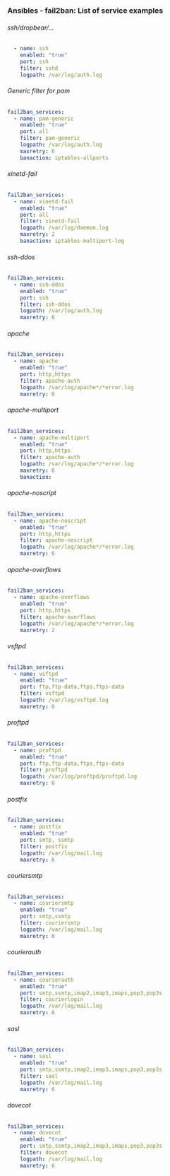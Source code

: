 ### Ansibles - fail2ban: List of service examples

###### ssh/dropbear/...
```yaml
  - name: ssh
    enabled: "true"
    port: ssh
    filter: sshd
    logpath: /var/log/auth.log
```

###### Generic filter for pam
```yaml
fail2ban_services:
  - name: pam-generic
    enabled: "true"
    port: all
    filter: pam-generic
    logpath: /var/log/auth.log
    maxretry: 6
    banaction: iptables-allports
```

###### xinetd-fail
```yaml
fail2ban_services:
  - name: xinetd-fail
    enabled: "true"
    port: all
    filter: xinetd-fail
    logpath: /var/log/daemon.log
    maxretry: 2
    banaction: iptables-multiport-log
```

###### ssh-ddos
```yaml
fail2ban_services:
  - name: ssh-ddos
    enabled: "true"
    port: ssh
    filter: ssh-ddos
    logpath: /var/log/auth.log
    maxretry: 6
```

###### apache
```yaml
fail2ban_services:
  - name: apache
    enabled: "true"
    port: http,https
    filter: apache-auth
    logpath: /var/log/apache*/*error.log
    maxretry: 6
```

###### apache-multiport
```yaml
fail2ban_services:
  - name: apache-multiport
    enabled: "true"
    port: http,https
    filter: apache-auth
    logpath: /var/log/apache*/*error.log
    maxretry: 6
    banaction:
```

###### apache-noscript
```yaml
fail2ban_services:
  - name: apache-noscript
    enabled: "true"
    port: http,https
    filter: apache-noscript
    logpath: /var/log/apache*/*error.log
    maxretry: 6
```

###### apache-overflows
```yaml
fail2ban_services:
  - name: apache-overflows
    enabled: "true"
    port: http,https
    filter: apache-overflows
    logpath: /var/log/apache*/*error.log
    maxretry: 2
```

###### vsftpd
```yaml
fail2ban_services:
  - name: vsftpd
    enabled: "true"
    port: ftp,ftp-data,ftps,ftps-data
    filter: vsftpd
    logpath: /var/log/vsftpd.log
    maxretry: 6
```

###### proftpd
```yaml
fail2ban_services:
  - name: proftpd
    enabled: "true"
    port: ftp,ftp-data,ftps,ftps-data
    filter: proftpd
    logpath: /var/log/proftpd/proftpd.log
    maxretry: 6
```

###### postfix
```yaml
fail2ban_services:
  - name: postfix
    enabled: "true"
    port: smtp, ssmtp
    filter: postfix
    logpath: /var/log/mail.log
    maxretry: 6
```

###### couriersmtp
```yaml
fail2ban_services:
  - name: couriersmtp
    enabled: "true"
    port: smtp,ssmtp
    filter: couriersmtp
    logpath: /var/log/mail.log
    maxretry: 6
```

###### courierauth
```yaml
fail2ban_services:
  - name: courierauth
    enabled: "true"
    port: smtp,ssmtp,imap2,imap3,imaps,pop3,pop3s
    filter: courierlogin
    logpath: /var/log/mail.log
    maxretry: 6
```

###### sasl
```yaml
fail2ban_services:
  - name: sasl
    enabled: "true"
    port: smtp,ssmtp,imap2,imap3,imaps,pop3,pop3s
    filter: sasl
    logpath: /var/log/mail.log
    maxretry: 6
```

###### dovecot
```yaml
fail2ban_services:
  - name: dovecot
    enabled: "true"
    port: smtp,ssmtp,imap2,imap3,imaps,pop3,pop3s
    filter: dovecot
    logpath: /var/log/mail.log
    maxretry: 6
```
